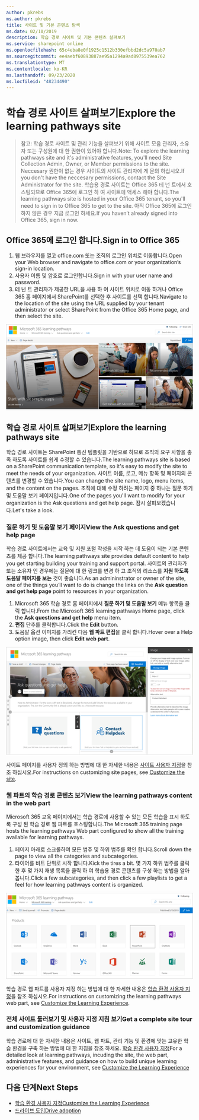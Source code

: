 ```yaml
---
author: pkrebs
ms.author: pkrebs
title: 사이트 및 기본 콘텐츠 탐색
ms.date: 02/10/2019
description: 학습 경로 사이트 및 기본 콘텐츠 살펴보기
ms.service: sharepoint online
ms.openlocfilehash: 65c4eba8e0f1925c1512b330efbbd2dc5a970ab7
ms.sourcegitcommit: ee4aebf60893887ae95a1294a9ad8975539ea762
ms.translationtype: MT
ms.contentlocale: ko-KR
ms.lasthandoff: 09/23/2020
ms.locfileid: "48234490"
---
```

# <a name="explore-the-learning-pathways-site"></a><span data-ttu-id="38962-103">학습 경로 사이트 살펴보기</span><span class="sxs-lookup"><span data-stu-id="38962-103">Explore the learning pathways site</span></span>

> <span data-ttu-id="38962-104">참고: 학습 경로 사이트 및 관리 기능을 살펴보기 위해 사이트 모음 관리자, 소유자 또는 구성원에 대 한 권한이 있어야 합니다.</span><span class="sxs-lookup"><span data-stu-id="38962-104">Note: To explore the learning pathways site and it's administrative features, you'll need Site Collection Admin, Owner, or Member permissions to the site.</span></span> <span data-ttu-id="38962-105">Neccesary 권한이 없는 경우 사이트의 사이트 관리자에 게 문의 하십시오.</span><span class="sxs-lookup"><span data-stu-id="38962-105">If you don't have the neccesary permissions, contact the Site Administrator for the site.</span></span> <span data-ttu-id="38962-106">학습용 경로 사이트는 Office 365 테 넌 트에서 호스팅되므로 Office 365에 로그인 하 여 사이트에 액세스 해야 합니다.</span><span class="sxs-lookup"><span data-stu-id="38962-106">The learning pathways site is hosted in your Office 365 tenant, so you'll need to sign in to Office 365 to get to the site.</span></span> <span data-ttu-id="38962-107">아직 Office 365에 로그인 하지 않은 경우 지금 로그인 하세요.</span><span class="sxs-lookup"><span data-stu-id="38962-107">If you haven’t already signed into Office 365, sign in now.</span></span> 

## <a name="sign-in-to-office-365"></a><span data-ttu-id="38962-108">Office 365에 로그인 합니다.</span><span class="sxs-lookup"><span data-stu-id="38962-108">Sign in to Office 365</span></span> 

1.  <span data-ttu-id="38962-109">웹 브라우저를 열고 office.com 또는 조직의 로그인 위치로 이동합니다.</span><span class="sxs-lookup"><span data-stu-id="38962-109">Open your Web browser and navigate to office.com or your organization’s sign-in location.</span></span> 
2.  <span data-ttu-id="38962-110">사용자 이름 및 암호로 로그인합니다.</span><span class="sxs-lookup"><span data-stu-id="38962-110">Sign in with your user name and password.</span></span>
3.  <span data-ttu-id="38962-111">테 넌 트 관리자가 제공한 URL을 사용 하 여 사이트 위치로 이동 하거나 Office 365 홈 페이지에서 SharePoint를 선택한 후 사이트를 선택 합니다.</span><span class="sxs-lookup"><span data-stu-id="38962-111">Navigate to the location of the site using the URL supplied by your tenant administrator or select SharePoint from the Office 365 Home page, and then select the site.</span></span> 

![cg-introducing.png](media/cg-introducing.png)

## <a name="explore-the-learning-pathways-site"></a><span data-ttu-id="38962-113">학습 경로 사이트 살펴보기</span><span class="sxs-lookup"><span data-stu-id="38962-113">Explore the learning pathways site</span></span>

<span data-ttu-id="38962-114">학습 경로 사이트는 SharePoint 통신 템플릿을 기반으로 하므로 조직의 요구 사항을 충족 하도록 사이트를 쉽게 수정할 수 있습니다.</span><span class="sxs-lookup"><span data-stu-id="38962-114">The learning pathways site is based on a SharePoint communication template, so it's easy to modify the site to meet the needs of your organization.</span></span> <span data-ttu-id="38962-115">사이트 이름, 로고, 메뉴 항목 및 페이지의 콘텐츠를 변경할 수 있습니다.</span><span class="sxs-lookup"><span data-stu-id="38962-115">You can change the site name, logo, menu items, and the content on the pages.</span></span> <span data-ttu-id="38962-116">조직에 대해 수정 하려는 페이지 중 하나는 질문 하기 및 도움말 보기 페이지입니다.</span><span class="sxs-lookup"><span data-stu-id="38962-116">One of the pages you'll want to modify for your organization is the Ask questions and get help page.</span></span> <span data-ttu-id="38962-117">잠시 살펴보겠습니다.</span><span class="sxs-lookup"><span data-stu-id="38962-117">Let's take a look.</span></span>

### <a name="view-the-ask-questions-and-get-help-page"></a><span data-ttu-id="38962-118">질문 하기 및 도움말 보기 페이지</span><span class="sxs-lookup"><span data-stu-id="38962-118">View the Ask questions and get help page</span></span>

<span data-ttu-id="38962-119">학습 경로 사이트에서는 교육 및 지원 포털 작성을 시작 하는 데 도움이 되는 기본 콘텐츠를 제공 합니다.</span><span class="sxs-lookup"><span data-stu-id="38962-119">The learning pathways site provides default content to help you get starting building your training and support portal.</span></span> <span data-ttu-id="38962-120">사이트의 관리자가 또는 소유자 인 경우에는 질문에 대 한 링크를 변경 하 고 조직의 리소스를 **지원 하도록 도움말 페이지를 보는** 것이 좋습니다.</span><span class="sxs-lookup"><span data-stu-id="38962-120">As an admininstrator or owner of the site, one of the things you’ll want to do is change the links on the **Ask question and get help page** point to resources in your organization.</span></span> 

1.  <span data-ttu-id="38962-121">Microsoft 365 학습 경로 홈 페이지에서 **질문 하기 및 도움말 보기** 메뉴 항목을 클릭 합니다.</span><span class="sxs-lookup"><span data-stu-id="38962-121">From the Microsoft 365 learning pathways Home page, click the **Ask questions and get help** menu item.</span></span>
2.  <span data-ttu-id="38962-122">**편집** 단추를 클릭합니다.</span><span class="sxs-lookup"><span data-stu-id="38962-122">Click the **Edit** button.</span></span>
3.  <span data-ttu-id="38962-123">도움말 옵션 이미지를 가리킨 다음 **웹 파트 편집**을 클릭 합니다.</span><span class="sxs-lookup"><span data-stu-id="38962-123">Hover over a Help option image, then click **Edit web part**.</span></span>

![cg-edithelp.png](media/cg-edithelp.png)

<span data-ttu-id="38962-125">사이트 페이지를 사용자 정의 하는 방법에 대 한 자세한 내용은 [사이트 사용자 지정](custom_edithelp.md)을 참조 하십시오.</span><span class="sxs-lookup"><span data-stu-id="38962-125">For instructions on customizing site pages, see [Customize the site](custom_edithelp.md).</span></span>

### <a name="view-the-learning-pathways-content-in-the-web-part"></a><span data-ttu-id="38962-126">웹 파트의 학습 경로 콘텐츠 보기</span><span class="sxs-lookup"><span data-stu-id="38962-126">View the learning pathways content in the web part</span></span>
<span data-ttu-id="38962-127">Microsoft 365 교육 페이지에서는 학습 경로에 사용할 수 있는 모든 학습을 표시 하도록 구성 된 학습 경로 웹 파트를 호스팅합니다.</span><span class="sxs-lookup"><span data-stu-id="38962-127">The Microsoft 365 training page hosts the learning pathways Web part configured to show all the training available for learning pathways.</span></span> 

1. <span data-ttu-id="38962-128">페이지 아래로 스크롤하여 모든 범주 및 하위 범주를 확인 합니다.</span><span class="sxs-lookup"><span data-stu-id="38962-128">Scroll down the page to view all the categories and subcategories.</span></span>
2. <span data-ttu-id="38962-129">타이어를 비트 단위로 시작 합니다.</span><span class="sxs-lookup"><span data-stu-id="38962-129">Kick the tires a bit.</span></span> <span data-ttu-id="38962-130">몇 가지 하위 범주를 클릭 한 후 몇 가지 재생 목록을 클릭 하 여 학습용 경로 콘텐츠를 구성 하는 방법을 알아봅니다.</span><span class="sxs-lookup"><span data-stu-id="38962-130">Click a few subcategories, and then click a few playlists to get a feel for how learning pathways content is organized.</span></span> 

![cg-gotoall.png](media/cg-gotoall.png)

<span data-ttu-id="38962-132">학습 경로 웹 파트를 사용자 지정 하는 방법에 대 한 자세한 내용은 [학습 환경 사용자 지정](custom_overview.md)을 참조 하십시오.</span><span class="sxs-lookup"><span data-stu-id="38962-132">For instructions on customizing the learning pathways web part, see [Customize the Learning Experience](custom_overview.md).</span></span>

### <a name="get-a-complete-site-tour-and-customization-guidance"></a><span data-ttu-id="38962-133">전체 사이트 둘러보기 및 사용자 지정 지침 보기</span><span class="sxs-lookup"><span data-stu-id="38962-133">Get a complete site tour and customization guidance</span></span>
<span data-ttu-id="38962-134">학습 경로에 대 한 자세한 내용은 사이트, 웹 파트, 관리 기능 및 환경에 맞는 고유한 학습 환경을 구축 하는 방법에 대 한 지침을 참조 하세요. [학습 환경 사용자 지정](custom_overview.md)</span><span class="sxs-lookup"><span data-stu-id="38962-134">For a detailed look at learning pathways, incuding the site, the web part, administrative features, and guidance on how to build unique learning experiences for your environment, see [Customize the Learning Experience](custom_overview.md)</span></span>

## <a name="next-steps"></a><span data-ttu-id="38962-135">다음 단계</span><span class="sxs-lookup"><span data-stu-id="38962-135">Next Steps</span></span>
- [<span data-ttu-id="38962-136">학습 환경 사용자 지정</span><span class="sxs-lookup"><span data-stu-id="38962-136">Customize the Learning Experience</span></span>](custom_overview.md)
- [<span data-ttu-id="38962-137">드라이브 도입</span><span class="sxs-lookup"><span data-stu-id="38962-137">Drive adoption</span></span>](driveadoption.md) 
